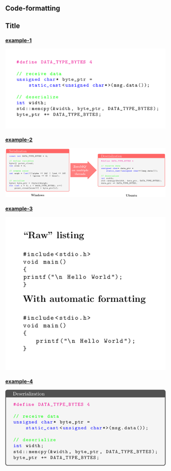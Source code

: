 ## Code-formatting

## Title

### [example-1](example-1.tex)
![example-1](example-1.png)

### [example-2](example-2.tex)
![example-2](example-2.png)

### [example-3](example-3.tex)
![example-3](example-3.png)

### [example-4](example-4.tex)
![example-4](example-4.png)

